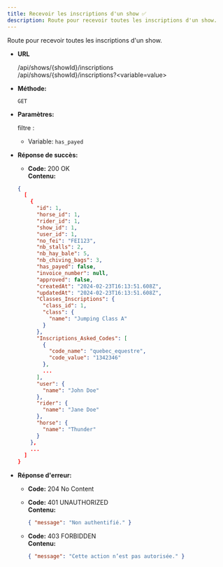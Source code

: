 ```yaml
---
title: Recevoir les inscriptions d'un show ✅
description: Route pour recevoir toutes les inscriptions d'un show.
---
```


Route pour recevoir toutes les inscriptions d'un show.

- **URL**

  /api/shows/{showId}/inscriptions <br>
  /api/shows/{showId}/inscriptions?<variable=value> <br>

- **Méthode:**

  `GET`

- **Paramètres:**

  filtre :

  - Variable: `has_payed`

- **Réponse de succès:**
  - **Code:** 200 OK <br>
  **Contenu:** <br>
  ```json
  {
    [
      {
        "id": 1,
        "horse_id": 1,
        "rider_id": 1,
        "show_id": 1,
        "user_id": 1,
        "no_fei": "FEI123",
        "nb_stalls": 2,
        "nb_hay_bale": 5,
        "nb_chiving_bags": 3,
        "has_payed": false,
        "invoice_number": null,
        "approved": false,
        "createdAt": "2024-02-23T16:13:51.608Z",
        "updatedAt": "2024-02-23T16:13:51.608Z",
        "Classes_Inscriptions": {
          "class_id": 1,
          "class": {
            "name": "Jumping Class A"
          }
        },
        "Inscriptions_Asked_Codes": [
          {
            "code_name": "quebec_equestre",
            "code_value": "1342346"
          },
          ...
        ],
        "user": {
          "name": "John Doe"
        },
        "rider": {
          "name": "Jane Doe"
        },
        "horse": {
          "name": "Thunder"
        }
      },
      ...
    ]
  }
  ```

- **Réponse d'erreur:**

  - **Code:** 204 No Content<br />

  - **Code:** 401 UNAUTHORIZED <br />
    **Contenu:** 
    ```json
    { "message": "Non authentifié." }
    ```

  - **Code:** 403 FORBIDDEN <br />
    **Contenu:** 
    ```json
    { "message": "Cette action n’est pas autorisée." }
    ```